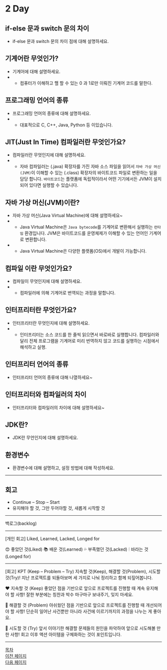 # __2 Day__

## if-else 문과 switch 문의 차이
- if-else 문과 switch 문의 차이 점에 대해 설명하세요.

## 기계어란 무엇인가?
- 기계어에 대해 설명하세요.
- - 컴퓨터가 이해하고 핼 할 수 있는 0 과 1로만 이뤄진 기계어 코드를 말한다.

## 프로그래밍 언어의 종류
- 프로그래밍 언어의 종류에 대해 설명하세요.
- - 대표적으로 C, C++, Java, Python 등 이있습니다.

## JIT(Just In Time) 컴파일러란 무엇인가요?
- 컴파일러란 무엇인지에 대해 설명하세요.
- - 자바 컴파일러는 (.java) 확장자를 가진 자바 소스 파일을 읽어서 `자바 가상 머신(JVM)`이 이해할 수 있는 (.class) 확장자의 바이트코드 파일로 변환하는 일을 담당 합니다. `바이트코드`는 플랫폼에 독립적이라서 어떤 기기에서든 JVM이 설치되어 있다면 실행할 수 있습니다.

## 자바 가상 머신(JVM)이란?
- 자바 가상 머신(Java Virtual Machine)에 대해 설명하세요~
- - Java Virtual Machine은 `Java bytecode`를 기계어로 변환해서 실행하는 `런타임` 환경입니다. JVM은 바이트코드를 운영체제가 이해할 수 있는 언어인 기계어로 변환합니다.
- - Java Virtual Machine은 다양한 플랫폼(OS)에서 개발이 가능합니다.

## 컴파일 이란 무엇인가요?
- 컴파일이 무엇인지에 대해 설명하세요.
- - 컴파일러에 의해 기계어로 번역되는 과정을 말합니다.


## 인터프리터란 무엇인가요?
- 인터프리터란 무엇인지에 대해 설명하세요.
- - 인터프리터는 소스 코드를 한 줄씩 읽으면서 바로바로 실행합니다. 컴파일러와 달리 전체 프로그램을 기계어로 미리 번역하지 않고 코드를 실행하는 시점에서 해석하고 실행.


## 인터프리터 언어의 종류
- 인터프리터 언어의 종류에 대해 나열하세요~


## 인터프리터와 컴파일러의 차이
- 인터프리터와 컴파일러의 차이에 대해 설명하세요~


## JDK란?
- JDK란 무언인지에 대해 설명하세요.


## 환경변수
- 환경변수에 대해 설명하고, 설정 방법에 대해 작성하세요.


---




## 회고

- Continue – Stop – Start
- 유지해야 할 것, 그만 두어야할 것, 새롭게 시작할 것

---

백로그(backlog)

---
[개인 회고]
Liked, Learned, Lacked, Longed for

😍 좋았던 것(Liked)
📚 배운 것(Learned)
💦 부족했던 것(Lacked)
🕯 바라는 것(Longed for)

---
[회고]
KPT (Keep – Problem – Try)
지속할 것(Keep), 해결할 것(Problem), 시도할 것(Try)!
지난 프로젝트를 되돌아보며 세 가지로 나눠 정리하고 함께 되짚어봅니다.

❤️ 지속할 것 (Keep)
좋았던 점을 기반으로 앞으로 프로젝트를 진행할 때 계속 유지해야 할 사항!
잘한 부분에는 칭찬과 박수 마구마구 보내주기, 잊지 마세요.

🧐 해결할 것 (Problem)
아쉬웠던 점을 기반으로 앞으로 프로젝트를 진행할 때 개선되어야 할 사항!
단순히 일어난 사건뿐만 아니라 사건에 이르기까지의 과정을 나누는 게 좋아요.

🙌 시도할 것 (Try)
앞서 이야기한 해결할 문제들의 원인을 파악하여 앞으로 시도해볼 만한 사항!
회고 이후 액션 아이템을 구체화하는 것이 포인트입니다.




















---

<!--목차 & 다음으로 페이지 이동-->
[목차](https://github.com/Devcurve/Java/README.md)<br>
[이전 페이지](https://github.com/Devcurve/Java/variable.md)<br>
[다음 페이지](https://github.com/Devcurve/Java/003.md)
